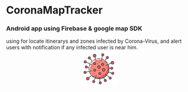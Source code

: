 # CoronaMapTracker
<h3>Android app using Firebase & google map SDK</h3>
using for locate itinerarys and zones infected by Corona-Virus, and alert users with notification if any infected user is near him.
<div align="center"><img src="https://github.com/Ataminos/Corona/blob/master/app/src/main/res/drawable/icon.png" width="100px" height="100px"></div>
